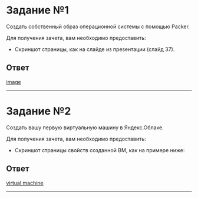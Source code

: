 # Задание №1

Создать собственный образ операционной системы с помощью Packer.<br>

Для получения зачета, вам необходимо предоставить:<br>

- Скриншот страницы, как на слайде из презентации (слайд 37).<br>

## Ответ

[image](https://github.com/davlyatov-ts/virt-4/blob/master/image.png)<br>

______________________________________________

# Задание №2

Создать вашу первую виртуальную машину в Яндекс.Облаке.<br>

Для получения зачета, вам необходимо предоставить:<br>

- Скриншот страницы свойств созданной ВМ, как на примере ниже:<br>

## Ответ

[virtual machine](https://github.com/davlyatov-ts/virt-4/blob/master/VirtuallMashine.png)<br>
__________________

